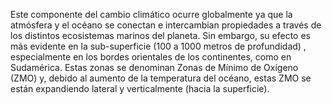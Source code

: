 Este componente del cambio climático ocurre globalmente ya que la atmósfera y el océano se conectan e intercambian propiedades a través de los distintos ecosistemas marinos del planeta. Sin embargo, su efecto es más evidente en la sub-superficie (100 a 1000 metros de profundidad) , especialmente en los bordes orientales de los continentes, como en Sudamérica. Estas zonas se denominan Zonas de Mínimo de Oxígeno (ZMO) y, debido al aumento de la temperatura del océano, estas ZMO se están expandiendo lateral y verticalmente (hacia la superficie).